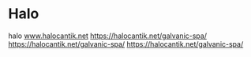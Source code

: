 # Halo
halo
www.halocantik.net
https://halocantik.net/galvanic-spa/
https://halocantik.net/galvanic-spa/
https://halocantik.net/galvanic-spa/
